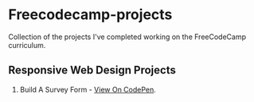 # Freecodecamp-projects
Collection of the projects I've completed working on the FreeCodeCamp curriculum.

## Responsive Web Design Projects
1. Build A Survey Form - [View On CodePen](https://codepen.io/casssb/pen/rNJJqLX).
